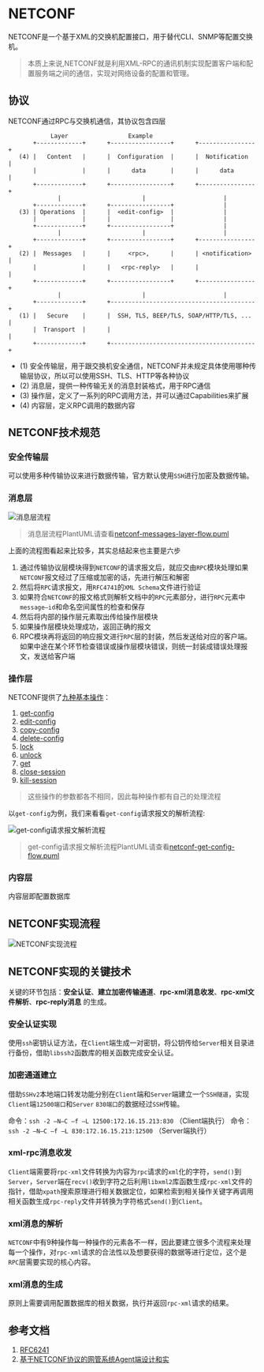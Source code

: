 # NETCONF

NETCONF是一个基于XML的交换机配置接口，用于替代CLI、SNMP等配置交换机。

> 本质上来说,NETCONF就是利用XML-RPC的通讯机制实现配置客户端和配置服务端之间的通信，实现对网络设备的配置和管理。

## 协议

NETCONF通过RPC与交换机通信，其协议包含四层

```
            Layer                 Example
       +-------------+      +-----------------+      +----------------+
   (4) |   Content   |      |  Configuration  |      |  Notification  |
       |             |      |      data       |      |      data      |
       +-------------+      +-----------------+      +----------------+
              |                       |                      |
       +-------------+      +-----------------+              |
   (3) | Operations  |      |  <edit-config>  |              |
       |             |      |                 |              |
       +-------------+      +-----------------+              |
              |                       |                      |
       +-------------+      +-----------------+      +----------------+
   (2) |  Messages   |      |     <rpc>,      |      | <notification> |
       |             |      |   <rpc-reply>   |      |                |
       +-------------+      +-----------------+      +----------------+
              |                       |                      |
       +-------------+      +-----------------------------------------+
   (1) |   Secure    |      |  SSH, TLS, BEEP/TLS, SOAP/HTTP/TLS, ... |
       |  Transport  |      |                                         |
       +-------------+      +-----------------------------------------+
```

- (1) 安全传输层，用于跟交换机安全通信，NETCONF并未规定具体使用哪种传输层协议，所以可以使用SSH、TLS、HTTP等各种协议
- (2) 消息层，提供一种传输无关的消息封装格式，用于RPC通信
- (3) 操作层，定义了一系列的RPC调用方法，并可以通过Capabilities来扩展
- (4) 内容层，定义RPC调用的数据内容

## NETCONF技术规范

### 安全传输层

可以使用多种传输协议来进行数据传输，官方默认使用`SSH`进行加密及数据传输。

### 消息层

![消息层流程](http://www.plantuml.com/plantuml/png/ZLJDRjf04BxxANnCBFK5mg6HelRMj6fwv88QqrXgdAgcXzwI1XD3J71R2wVy1GGaRbLiaAWKVW8luzarfxn21zOaRWgbUrZDxiutFz_CxAQIYBrFVDX_ot4pYUCsG6r2hixV3WlUu0pw9ZLjoEPynu7EfwXCx1gKBHXPeBK5uUMBBP9falm9DBg205_qg2m8EwAYI0SeH3Wfpg-1rY3v5ceY-Dm5uvB-l0H3stxoQklvzbDcEYhJGdBdzPwu7tkypYVsH9bV-oWgwnoFQsPaz8EUkNUcG3sctIfYe5CXXrT_O-QuPnXBx8tuIDfblg5a-_en5BkGKXUZxZn-lW4ZIx_t9rON1MXPp09frMdDMOvTY4-fuFI224R6_vYOhWtU6vUXTSxS1wOqow_PaINwh2xaQzQxAM6vM6sMAPDgZsITG1bTE1LlT0fwtdURx78nK8e79GtocSE8Pa3cOdLMOUSiNgoZ82ZphhaTwc7ky8YDmuB4ncDCfg_ycawBrzYUx6cczI1xVsn2iV8l3cQXX6a8GqYv2UqZlwvYlwqs9SgxKfnRVVldpVs9IMn7XhthZ3zkUuC1IUR8hoDgdv9IUc9-yrqtOFYUO2HJJuDJy7ffP98f1IbKafF3AidtO9YZvWLMAFmQ2TnXsvpqSUId4zzlKBFpOEY3aMyagP7Y8zEFuk0TnsqYUFfl_0O0)

> 消息层流程PlantUML请查看[netconf-messages-layer-flow.puml](https://raw.githubusercontent.com/tonydeng/sdn-handbook/master/puml/netconf-messages-layer-flow.puml)

上面的流程图看起来比较多，其实总结起来也主要是六步

1. 通过传输协议层模块得到`NETCONF`的请求报文后，就应交由`RPC`模块处理如果`NETCONF`报文经过了压缩或加密的话，先进行解压和解密
1. 然后将`RPC`请求报文，用`RFC4741`的`XML Schema`文件进行验证
1. 如果符合`NETCONF`的报文格式则解析文档中的`RPC`元素部分，进行`RPC`元素中`message—id`和命名空间属性的检查和保存
1. 然后将内部的操作层元素取出传给操作层模块
1. 如果操作层模块处理成功，返回正确的报文
1. RPC模块再将返回的响应报文进行`RPC`层的封装，然后发送给对应的客户端。如果中途在某个环节检查错误或操作层模块错误，则统一封装成错误处理报文，发送给客户端

### 操作层

NETCONF提供了[九种基本操作](https://tools.ietf.org/html/rfc6241#section-7)：

1. [get-config](https://tools.ietf.org/html/rfc6241#section-7.1)
2. [edit-config](https://tools.ietf.org/html/rfc6241#section-7.2)
3. [copy-config](https://tools.ietf.org/html/rfc6241#section-7.3)
4. [delete-config](https://tools.ietf.org/html/rfc6241#section-7.4)
6. [lock](https://tools.ietf.org/html/rfc6241#section-7.5)
7. [unlock](https://tools.ietf.org/html/rfc6241#section-7.6)
5. [get](https://tools.ietf.org/html/rfc6241#section-7.7)
8. [close-session](https://tools.ietf.org/html/rfc6241#section-7.8)
9. [kill-session](https://tools.ietf.org/html/rfc6241#section-7.9)

> 这些操作的参数都各不相同，因此每种操作都有自己的处理流程

以`get-config`为例，我们来看看`get-config`请求报文的解析流程:

![get-config请求报文解析流程](../images/netconf-get-config-flow.jpg)

> get-config请求报文解析流程PlantUML请查看[netconf-get-config-flow.puml](https://raw.githubusercontent.com/tonydeng/sdn-handbook/master/puml/netconf-get-config-flow.puml)

### 内容层

内容层即配置数据库


## NETCONF实现流程

![NETCONF实现流程](../images/netconf-implementation-process.jpg)

## NETCONF实现的关键技术

关键的环节包括：**安全认证**、**建立加密传输通道**、**rpc-xml消息收发**、**rpc-xml文件解析**、**rpc-reply消息** 的生成。

### 安全认证实现

使用`ssh`密钥认证方法，在`Client`端生成一对密钥，将公钥传给`Server`相关目录进行备份，借助`libssh2`函数库的相关函数完成安全认证。


### 加密通道建立

借助`SSHv2`本地端口转发功能分别在`Client`端和`Server`端建立一个`SSH隧道`，实现`Client`端`12500端口`和`Server` `830端口`的数据经过`SSH`传输。

命令：`ssh -2 –N–C –f –L 12500:172.16.15.213:830` （Client端执行）
命令：`ssh -2 –N–C –f –L 830:172.16.15.213:12500` （Server端执行）


### xml-rpc消息收发

`Client`端需要将`rpc-xml`文件转换为内容为`rpc`请求的`xml`化的字符，`send()`到`Server`，`Server`端在`recv()`收到字符之后利用`libxml2`库函数生成`rpc-xml`文件的指针，借助`xpath`搜索原理进行相关数据定位，如果检索到相关操作关键字再调用相关函数生成`rpc-reply`文件并转换为字符格式`send()`到`Client`。

### xml消息的解析

`NETCONF`中有9种操作每一种操作的元素各不一样，因此要建立很多个流程来处理每一个操作，对`rpc-xml`请求的合法性以及想要获得的数据等进行定位，这个是`RPC`层需要实现的核心内容。

### xml消息的生成

原则上需要调用配置数据库的相关数据，执行并返回`rpc-xml`请求的结果。

## 参考文档

1. [RFC6241](https://tools.ietf.org/html/rfc6241)
1. [基于NETCONF协议的网管系统Agent端设计和实](http://doc.mbalib.com/view/e2d0c5b3faf4a205059ba5bc9704020d.html)
